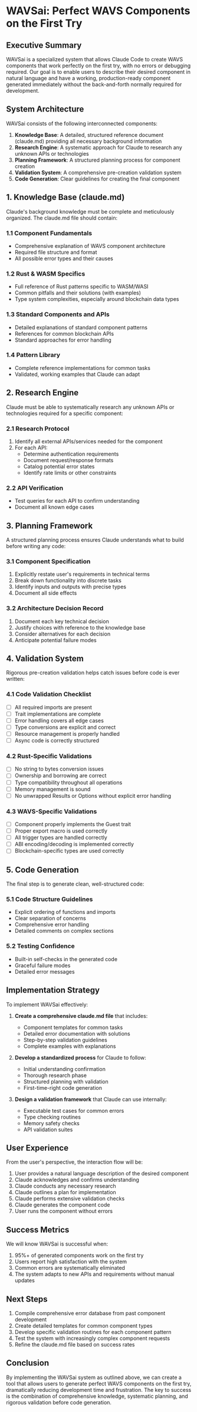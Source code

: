 # WAVSai: Perfect WAVS Components on the First Try

## Executive Summary

WAVSai is a specialized system that allows Claude Code to create WAVS components that work perfectly on the first try, with no errors or debugging required. Our goal is to enable users to describe their desired component in natural language and have a working, production-ready component generated immediately without the back-and-forth normally required for development.

## System Architecture

WAVSai consists of the following interconnected components:

1. **Knowledge Base**: A detailed, structured reference document (claude.md) providing all necessary background information
2. **Research Engine**: A systematic approach for Claude to research any unknown APIs or technologies
3. **Planning Framework**: A structured planning process for component creation
4. **Validation System**: A comprehensive pre-creation validation system
5. **Code Generation**: Clear guidelines for creating the final component

## 1. Knowledge Base (claude.md)

Claude's background knowledge must be complete and meticulously organized. The claude.md file should contain:

### 1.1 Component Fundamentals
- Comprehensive explanation of WAVS component architecture
- Required file structure and format
- All possible error types and their causes

### 1.2 Rust & WASM Specifics
- Full reference of Rust patterns specific to WASM/WASI
- Common pitfalls and their solutions (with examples)
- Type system complexities, especially around blockchain data types

### 1.3 Standard Components and APIs
- Detailed explanations of standard component patterns
- References for common blockchain APIs
- Standard approaches for error handling

### 1.4 Pattern Library
- Complete reference implementations for common tasks
- Validated, working examples that Claude can adapt

## 2. Research Engine

Claude must be able to systematically research any unknown APIs or technologies required for a specific component:

### 2.1 Research Protocol
1. Identify all external APIs/services needed for the component
2. For each API:
   - Determine authentication requirements
   - Document request/response formats
   - Catalog potential error states
   - Identify rate limits or other constraints

### 2.2 API Verification
- Test queries for each API to confirm understanding
- Document all known edge cases

## 3. Planning Framework

A structured planning process ensures Claude understands what to build before writing any code:

### 3.1 Component Specification
1. Explicitly restate user's requirements in technical terms
2. Break down functionality into discrete tasks
3. Identify inputs and outputs with precise types
4. Document all side effects

### 3.2 Architecture Decision Record
1. Document each key technical decision
2. Justify choices with reference to the knowledge base
3. Consider alternatives for each decision
4. Anticipate potential failure modes

## 4. Validation System

Rigorous pre-creation validation helps catch issues before code is ever written:

### 4.1 Code Validation Checklist
- [ ] All required imports are present
- [ ] Trait implementations are complete
- [ ] Error handling covers all edge cases
- [ ] Type conversions are explicit and correct
- [ ] Resource management is properly handled
- [ ] Async code is correctly structured

### 4.2 Rust-Specific Validations
- [ ] No string to bytes conversion issues
- [ ] Ownership and borrowing are correct
- [ ] Type compatibility throughout all operations
- [ ] Memory management is sound
- [ ] No unwrapped Results or Options without explicit error handling

### 4.3 WAVS-Specific Validations
- [ ] Component properly implements the Guest trait
- [ ] Proper export macro is used correctly
- [ ] All trigger types are handled correctly
- [ ] ABI encoding/decoding is implemented correctly
- [ ] Blockchain-specific types are used correctly

## 5. Code Generation

The final step is to generate clean, well-structured code:

### 5.1 Code Structure Guidelines
- Explicit ordering of functions and imports
- Clear separation of concerns
- Comprehensive error handling
- Detailed comments on complex sections

### 5.2 Testing Confidence
- Built-in self-checks in the generated code
- Graceful failure modes
- Detailed error messages

## Implementation Strategy

To implement WAVSai effectively:

1. **Create a comprehensive claude.md file** that includes:
   - Component templates for common tasks
   - Detailed error documentation with solutions
   - Step-by-step validation guidelines
   - Complete examples with explanations

2. **Develop a standardized process** for Claude to follow:
   - Initial understanding confirmation
   - Thorough research phase
   - Structured planning with validation
   - First-time-right code generation

3. **Design a validation framework** that Claude can use internally:
   - Executable test cases for common errors
   - Type checking routines
   - Memory safety checks
   - API validation suites

## User Experience

From the user's perspective, the interaction flow will be:

1. User provides a natural language description of the desired component
2. Claude acknowledges and confirms understanding
3. Claude conducts any necessary research
4. Claude outlines a plan for implementation
5. Claude performs extensive validation checks
6. Claude generates the component code
7. User runs the component without errors

## Success Metrics

We will know WAVSai is successful when:

1. 95%+ of generated components work on the first try
2. Users report high satisfaction with the system
3. Common errors are systematically eliminated
4. The system adapts to new APIs and requirements without manual updates

## Next Steps

1. Compile comprehensive error database from past component development
2. Create detailed templates for common component types
3. Develop specific validation routines for each component pattern
4. Test the system with increasingly complex component requests
5. Refine the claude.md file based on success rates

## Conclusion

By implementing the WAVSai system as outlined above, we can create a tool that allows users to generate perfect WAVS components on the first try, dramatically reducing development time and frustration. The key to success is the combination of comprehensive knowledge, systematic planning, and rigorous validation before code generation.